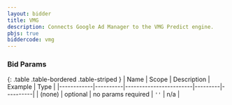 ```yaml
---
layout: bidder
title: VMG
description: Connects Google Ad Manager to the VMG Predict engine.
pbjs: true
biddercode: vmg
---
```


### Bid Params

{: .table .table-bordered .table-striped }
| Name       | Scope    | Description            | Example | Type     |
|------------|----------|------------------------|---------|----------|
| (none)         | optional | no params required     | `''`    | n/a       |
